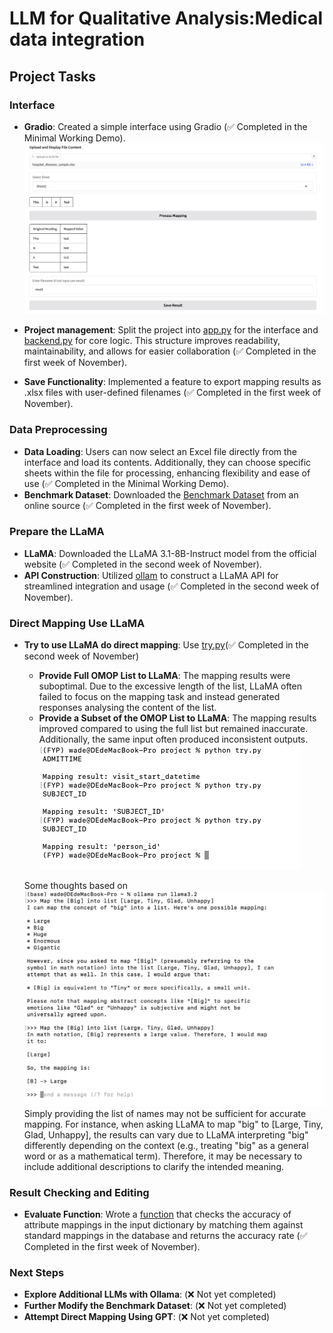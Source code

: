 # LLM for Qualitative Analysis:Medical data integration

## Project Tasks

### Interface
- **Gradio**: Created a simple interface using Gradio (✅ Completed in the Minimal Working Demo). ![Gradio Interface](pictures/GradioInterface.png)

- **Project management**: Split the project into [app.py](projects/app.py) for the interface and [backend.py](projects/backend.py) for core logic. This structure improves readability, maintainability, and allows for easier collaboration (✅ Completed in the first week of November).

- **Save Functionality**:  Implemented a feature to export mapping results as .xlsx files with user-defined filenames (✅ Completed in the first week of November).



### Data Preprocessing
- **Data Loading**: Users can now select an Excel file directly from the interface and load its contents. Additionally, they can choose specific sheets within the file for processing, enhancing flexibility and ease of use (✅ Completed in the Minimal Working Demo).
- **Benchmark Dataset**: Downloaded the [Benchmark Dataset](https://github.com/meniData1/MIMIC_2_OMOP) from an online source (✅ Completed in the first week of November).

### Prepare the LLaMA
- **LLaMA**: Downloaded the LLaMA 3.1-8B-Instruct model from the official website (✅ Completed in the second week of November).
- **API Construction**: Utilized [ollam](https://ollama.com/) to construct a LLaMA API for streamlined integration and usage (✅ Completed in the second week of November).


### Direct Mapping Use LLaMA
- **Try to use LLaMA do direct mapping**: Use [try.py](projects/try.py)(✅ Completed in the second week of November)
  - **Provide Full OMOP List to LLaMA**: The mapping results were suboptimal. Due to the excessive length of the list, LLaMA often failed to focus on the mapping task and instead generated responses analysing the content of the list.
  - **Provide a Subset of the OMOP List to LLaMA**: The mapping results improved compared to using the full list but remained inaccurate. Additionally, the same input often produced inconsistent outputs. ![LLaMA_Direct_Short_Prompt](pictures/LLaMA_Direct_Short_Prompt.png)

  Some thoughts based on ![LLaMA_Easy_Mapping](pictures/LLaMA_Easy_Mapping.png) Simply providing the list of names may not be sufficient for accurate mapping. For instance, when asking LLaMA to map "big" to [Large, Tiny, Glad, Unhappy], the results can vary due to LLaMA interpreting "big" differently depending on the context (e.g., treating "big" as a general word or as a mathematical term). Therefore, it may be necessary to include additional descriptions to clarify the intended meaning.

### Result Checking and Editing
- **Evaluate Function**: Wrote a [function](projects/CheckResult.py) that checks the accuracy of attribute mappings in the input dictionary by matching them against standard mappings in the database and returns the accuracy rate (✅ Completed in the first week of November).

### Next Steps
- **Explore Additional LLMs with Ollama**: (❌ Not yet completed)
- **Further Modify the Benchmark Dataset**: (❌ Not yet completed)
- **Attempt Direct Mapping Using GPT**: (❌ Not yet completed)



 


